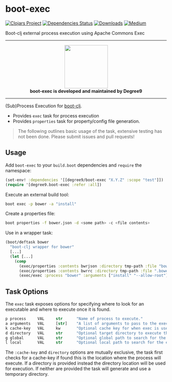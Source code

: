 # boot-exec #
[![Clojars Project](https://img.shields.io/clojars/v/degree9/boot-exec.svg)](https://clojars.org/degree9/boot-exec)
[![Dependencies Status](https://jarkeeper.com/degree9/boot-exec/status.svg)](https://jarkeeper.com/degree9/boot-exec)
[![Downloads](https://jarkeeper.com/degree9/boot-exec/downloads.svg)](https://jarkeeper.com/degree9/boot-exec)
[![Medium](https://img.shields.io/badge/medium-read-blue.svg)](https://medium.com/degree9/boot-boot-exec-e1453826b732)
<!--- [![CircleCI](https://circleci.com/gh/degree9/boot-exec.svg?style=svg)](https://circleci.com/gh/degree9/boot-exec)
[![gitcheese.com](https://api.gitcheese.com/v1/projects/95880215-d9f4-4604-9e9e-565efdbef0f4/badges?type=1&size=xs)](https://www.gitcheese.com/app/#/projects/95880215-d9f4-4604-9e9e-565efdbef0f4/pledges/create) --->

Boot-clj external process execution using Apache Commons Exec

---

<p align="center">
  <a href="https://degree9.io" align="center">
    <img width="135" src="http://degree9.io/images/degree9.png">
  </a>
  <br>
  <b>boot-exec is developed and maintained by Degree9</b>
</p>

---

(Sub)Process Execution for [boot-clj][1].

* Provides `exec` task for process execution
* Provides `properties` task for property/config file generation.

> The following outlines basic usage of the task, extensive testing has not been done.
> Please submit issues and pull requests!

## Usage ##

Add `boot-exec` to your `build.boot` dependencies and `require` the namespace:

```clj
(set-env! :dependencies '[[degree9/boot-exec "X.Y.Z" :scope "test"]])
(require '[degree9.boot-exec :refer :all])
```

Execute an external build tool:

```bash
boot exec -p bower -a "install"
```

Create a properties file:

```bash
boot properties -f bower.json -d <some path> -c <file contents> 
```

Use in a wrapper task:

```clojure
(boot/deftask bower
  "boot-clj wrapper for bower"
  [...]
  (let [...]
    (comp
      (exec/properties :contents bwrjson :directory tmp-path :file "bower.json")
      (exec/properties :contents bwrrc :directory tmp-path :file ".bowerrc")
      (exec/exec :process "bower" :arguments ["install" "--allow-root"] :directory tmp-path :local "node_modules/bower/bin"))))
```

## Task Options ##

The `exec` task exposes options for specifying where to look for an executable and where to execute once it is found.

```clojure
p process     VAL     str      "Name of process to execute."
a arguments   VAL     [str]    "A list of arguments to pass to the executable."
k cache-key   VAL     kw       "Optional cache key for when exec is used for various filesets."
d directory   VAL     str      "Optional target directory to execute the process within."
g global      VAL     str      "Optional global path to search for the executable."
l local       VAL     str      "Optional local path to search for the executable."```
```

The `:cache-key` and `directory` options are mutually exclusive, the task first checks for a cache-key if found this is the location where the process will execute. If a directory is provided instead the directory location will be used for execution. If neither are provided the task will generate and use a temporary directory.

[1]: https://github.com/boot-clj/boot
[2]: https://docs.oracle.com/middleware/1212/core/MAVEN/maven_version.htm
